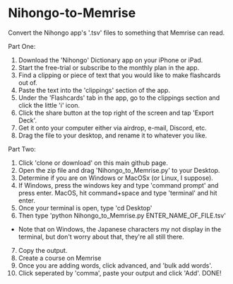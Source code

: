 # Nihongo-to-Memrise
Convert the Nihongo app's '.tsv' files to something that Memrise can read. 

Part One:
1. Download the 'Nihongo' Dictionary app on your iPhone or iPad.
2. Start the free-trial or subscribe to the monthly plan in the app.
3. Find a clipping or piece of text that you would like to make flashcards out of.
4. Paste the text into the 'clippings' section of the app.
5. Under the 'Flashcards' tab in the app, go to the clippings section and click the little 'i' icon.
6. Click the share button at the top right of the screen and tap 'Export Deck'. 
7. Get it onto your computer either via airdrop, e-mail, Discord, etc.
8. Drag the file to your desktop, and rename it to whatever you like.

Part Two:
1. Click 'clone or download' on this main github page.
2. Open the zip file and drag 'Nihongo_to_Memrise.py' to your Desktop.
3. Determine if you are on Windows or MacOSx (or Linux, I suppose).
4. If Windows, press the windows key and type 'command prompt' and press enter. MacOS, hit command+space and type 'terminal' and hit enter.
5. Once your terminal is open, type 'cd Desktop'
6. Then type 'python Nihongo_to_Memrise.py ENTER_NAME_OF_FILE.tsv'
  - Note that on Windows, the Japanese characters my not display in the terminal, but don't worry about that, they're all still there.
7. Copy the output. 
8. Create a course on Memrise
9. Once you are adding words, click advanced, and 'bulk add words'.
10. Click seperated by 'comma', paste your output and click 'Add'.
DONE!
